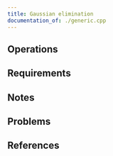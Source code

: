 ```yaml
---
title: Gaussian elimination
documentation_of: ./generic.cpp
---
```


## Operations

## Requirements

## Notes

## Problems

## References
